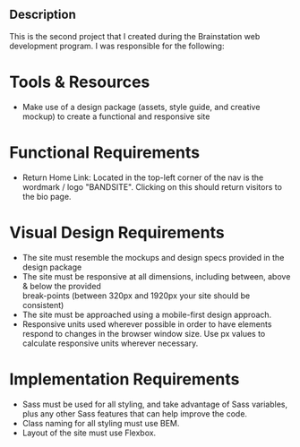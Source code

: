 ## Description

This is the second project that I created during the Brainstation web development program. I was responsible for the following: 

# Tools & Resources
- Make use of a design package (assets, style guide, and creative mockup) to create a functional and 
  responsive site

# Functional Requirements
- Return Home Link: Located in the top-left corner of the nav is the wordmark / logo "BANDSITE". Clicking on this should return visitors to the bio page.

# Visual Design Requirements
- The site must resemble the mockups and design specs provided in the design package
- The site must be responsive at all dimensions, including between, above & below the provided   
  break-points (between 320px and 1920px your site should be consistent)
- The site must be approached using a mobile-first design approach.
- Responsive units used wherever possible in order to have elements respond to changes in the 
  browser window size. Use px values to calculate responsive units wherever necessary.

# Implementation Requirements
- Sass must be used for all styling, and take advantage of Sass variables, plus any other Sass features 
  that can help improve the code.
- Class naming for all styling must use BEM.
- Layout of the site must use Flexbox. 